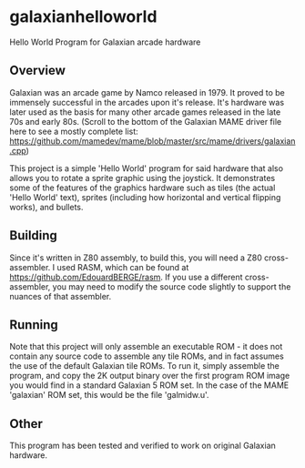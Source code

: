 # galaxianhelloworld
Hello World Program for Galaxian arcade hardware

## Overview

Galaxian was an arcade game by Namco released in 1979.  It proved to be immensely successful in the arcades upon it's release.  It's hardware was later used as the basis for many other arcade games released in the late 70s and early 80s.  (Scroll to the bottom of the Galaxian MAME driver file here to see a mostly complete list: https://github.com/mamedev/mame/blob/master/src/mame/drivers/galaxian.cpp)

This project is a simple 'Hello World' program for said hardware that also allows you to rotate a sprite graphic using the joystick.  It demonstrates some of the features of the graphics hardware such as tiles (the actual 'Hello World' text), sprites (including how horizontal and vertical flipping works), and bullets.

## Building

Since it's written in Z80 assembly, to build this, you will need a Z80 cross-assembler.  I used RASM, which can be found at https://github.com/EdouardBERGE/rasm.  If you use a different cross-assembler, you may need to modify the source code slightly to support the nuances of that assembler.

## Running

Note that this project will only assemble an executable ROM - it does not contain any source code to assemble any tile ROMs, and in fact assumes the use of the default Galaxian tile ROMs.  To run it, simply assemble the program, and copy the 2K output binary over the first program ROM image you would find in a standard Galaxian 5 ROM set. In the case of the MAME 'galaxian' ROM set, this would be the file 'galmidw.u'.

## Other

This program has been tested and verified to work on original Galaxian hardware.
